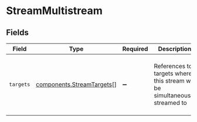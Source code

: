 # StreamMultistream


## Fields

| Field                                                                       | Type                                                                        | Required                                                                    | Description                                                                 | Example                                                                     |
| --------------------------------------------------------------------------- | --------------------------------------------------------------------------- | --------------------------------------------------------------------------- | --------------------------------------------------------------------------- | --------------------------------------------------------------------------- |
| `targets`                                                                   | [components.StreamTargets](../../models/components/streamtargets.md)[]      | :heavy_minus_sign:                                                          | References to targets where this stream will be simultaneously<br/>streamed to<br/> | [<br/>{<br/>"id": "PUSH123",<br/>"profile": "720p"<br/>}<br/>]              |